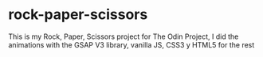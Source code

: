 # rock-paper-scissors

This is my Rock, Paper, Scissors project for The Odin Project, I did the animations with the GSAP V3 library, vanilla JS, CSS3 y HTML5 for the rest

